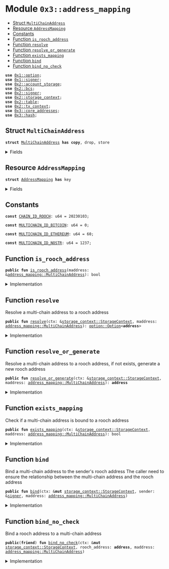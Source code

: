 
<a name="0x3_address_mapping"></a>

# Module `0x3::address_mapping`



-  [Struct `MultiChainAddress`](#0x3_address_mapping_MultiChainAddress)
-  [Resource `AddressMapping`](#0x3_address_mapping_AddressMapping)
-  [Constants](#@Constants_0)
-  [Function `is_rooch_address`](#0x3_address_mapping_is_rooch_address)
-  [Function `resolve`](#0x3_address_mapping_resolve)
-  [Function `resolve_or_generate`](#0x3_address_mapping_resolve_or_generate)
-  [Function `exists_mapping`](#0x3_address_mapping_exists_mapping)
-  [Function `bind`](#0x3_address_mapping_bind)
-  [Function `bind_no_check`](#0x3_address_mapping_bind_no_check)


<pre><code><b>use</b> <a href="">0x1::option</a>;
<b>use</b> <a href="">0x1::signer</a>;
<b>use</b> <a href="">0x2::account_storage</a>;
<b>use</b> <a href="">0x2::bcs</a>;
<b>use</b> <a href="">0x2::signer</a>;
<b>use</b> <a href="">0x2::storage_context</a>;
<b>use</b> <a href="">0x2::table</a>;
<b>use</b> <a href="">0x2::tx_context</a>;
<b>use</b> <a href="core_addresses.md#0x3_core_addresses">0x3::core_addresses</a>;
<b>use</b> <a href="hash.md#0x3_hash">0x3::hash</a>;
</code></pre>



<a name="0x3_address_mapping_MultiChainAddress"></a>

## Struct `MultiChainAddress`



<pre><code><b>struct</b> <a href="address_mapping.md#0x3_address_mapping_MultiChainAddress">MultiChainAddress</a> <b>has</b> <b>copy</b>, drop, store
</code></pre>



<details>
<summary>Fields</summary>


<dl>
<dt>
<code>multichain_id: u64</code>
</dt>
<dd>

</dd>
<dt>
<code>raw_address: <a href="">vector</a>&lt;u8&gt;</code>
</dt>
<dd>

</dd>
</dl>


</details>

<a name="0x3_address_mapping_AddressMapping"></a>

## Resource `AddressMapping`



<pre><code><b>struct</b> <a href="address_mapping.md#0x3_address_mapping_AddressMapping">AddressMapping</a> <b>has</b> key
</code></pre>



<details>
<summary>Fields</summary>


<dl>
<dt>
<code>mapping: <a href="_Table">table::Table</a>&lt;<a href="address_mapping.md#0x3_address_mapping_MultiChainAddress">address_mapping::MultiChainAddress</a>, <b>address</b>&gt;</code>
</dt>
<dd>

</dd>
</dl>


</details>

<a name="@Constants_0"></a>

## Constants


<a name="0x3_address_mapping_CHAIN_ID_ROOCH"></a>



<pre><code><b>const</b> <a href="address_mapping.md#0x3_address_mapping_CHAIN_ID_ROOCH">CHAIN_ID_ROOCH</a>: u64 = 20230103;
</code></pre>



<a name="0x3_address_mapping_MULTICHAIN_ID_BITCOIN"></a>



<pre><code><b>const</b> <a href="address_mapping.md#0x3_address_mapping_MULTICHAIN_ID_BITCOIN">MULTICHAIN_ID_BITCOIN</a>: u64 = 0;
</code></pre>



<a name="0x3_address_mapping_MULTICHAIN_ID_ETHEREUM"></a>



<pre><code><b>const</b> <a href="address_mapping.md#0x3_address_mapping_MULTICHAIN_ID_ETHEREUM">MULTICHAIN_ID_ETHEREUM</a>: u64 = 60;
</code></pre>



<a name="0x3_address_mapping_MULTICHAIN_ID_NOSTR"></a>



<pre><code><b>const</b> <a href="address_mapping.md#0x3_address_mapping_MULTICHAIN_ID_NOSTR">MULTICHAIN_ID_NOSTR</a>: u64 = 1237;
</code></pre>



<a name="0x3_address_mapping_is_rooch_address"></a>

## Function `is_rooch_address`



<pre><code><b>public</b> <b>fun</b> <a href="address_mapping.md#0x3_address_mapping_is_rooch_address">is_rooch_address</a>(maddress: &<a href="address_mapping.md#0x3_address_mapping_MultiChainAddress">address_mapping::MultiChainAddress</a>): bool
</code></pre>



<details>
<summary>Implementation</summary>


<pre><code><b>public</b> <b>fun</b> <a href="address_mapping.md#0x3_address_mapping_is_rooch_address">is_rooch_address</a>(maddress: &<a href="address_mapping.md#0x3_address_mapping_MultiChainAddress">MultiChainAddress</a>) : bool{
    maddress.multichain_id == <a href="address_mapping.md#0x3_address_mapping_CHAIN_ID_ROOCH">CHAIN_ID_ROOCH</a>
}
</code></pre>



</details>

<a name="0x3_address_mapping_resolve"></a>

## Function `resolve`

Resolve a multi-chain address to a rooch address


<pre><code><b>public</b> <b>fun</b> <a href="address_mapping.md#0x3_address_mapping_resolve">resolve</a>(ctx: &<a href="_StorageContext">storage_context::StorageContext</a>, maddress: <a href="address_mapping.md#0x3_address_mapping_MultiChainAddress">address_mapping::MultiChainAddress</a>): <a href="_Option">option::Option</a>&lt;<b>address</b>&gt;
</code></pre>



<details>
<summary>Implementation</summary>


<pre><code><b>public</b> <b>fun</b> <a href="address_mapping.md#0x3_address_mapping_resolve">resolve</a>(ctx: &StorageContext, maddress: <a href="address_mapping.md#0x3_address_mapping_MultiChainAddress">MultiChainAddress</a>): Option&lt;<b>address</b>&gt; {
    <b>if</b> (<a href="address_mapping.md#0x3_address_mapping_is_rooch_address">is_rooch_address</a>(&maddress)) {
        <b>return</b> <a href="_some">option::some</a>(moveos_std::bcs::to_address(maddress.raw_address))
    };
    <b>let</b> am = <a href="_global_borrow">account_storage::global_borrow</a>&lt;<a href="address_mapping.md#0x3_address_mapping_AddressMapping">AddressMapping</a>&gt;(ctx, @rooch_framework);
    <b>if</b>(<a href="_contains">table::contains</a>(&am.mapping, maddress)){
        <b>let</b> addr = <a href="_borrow">table::borrow</a>(&am.mapping, maddress);
        <a href="_some">option::some</a>(*addr)
    }<b>else</b>{
        <a href="_none">option::none</a>()
    }
}
</code></pre>



</details>

<a name="0x3_address_mapping_resolve_or_generate"></a>

## Function `resolve_or_generate`

Resolve a multi-chain address to a rooch address, if not exists, generate a new rooch address


<pre><code><b>public</b> <b>fun</b> <a href="address_mapping.md#0x3_address_mapping_resolve_or_generate">resolve_or_generate</a>(ctx: &<a href="_StorageContext">storage_context::StorageContext</a>, maddress: <a href="address_mapping.md#0x3_address_mapping_MultiChainAddress">address_mapping::MultiChainAddress</a>): <b>address</b>
</code></pre>



<details>
<summary>Implementation</summary>


<pre><code><b>public</b> <b>fun</b> <a href="address_mapping.md#0x3_address_mapping_resolve_or_generate">resolve_or_generate</a>(ctx: &StorageContext, maddress: <a href="address_mapping.md#0x3_address_mapping_MultiChainAddress">MultiChainAddress</a>): <b>address</b> {
    <b>let</b> addr = <a href="address_mapping.md#0x3_address_mapping_resolve">resolve</a>(ctx, maddress);
    <b>if</b>(<a href="_is_none">option::is_none</a>(&addr)){
        <a href="address_mapping.md#0x3_address_mapping_generate_rooch_address">generate_rooch_address</a>(maddress)
    }<b>else</b>{
        <a href="_extract">option::extract</a>(&<b>mut</b> addr)
    }
}
</code></pre>



</details>

<a name="0x3_address_mapping_exists_mapping"></a>

## Function `exists_mapping`

Check if a multi-chain address is bound to a rooch address


<pre><code><b>public</b> <b>fun</b> <a href="address_mapping.md#0x3_address_mapping_exists_mapping">exists_mapping</a>(ctx: &<a href="_StorageContext">storage_context::StorageContext</a>, maddress: <a href="address_mapping.md#0x3_address_mapping_MultiChainAddress">address_mapping::MultiChainAddress</a>): bool
</code></pre>



<details>
<summary>Implementation</summary>


<pre><code><b>public</b> <b>fun</b> <a href="address_mapping.md#0x3_address_mapping_exists_mapping">exists_mapping</a>(ctx: &StorageContext, maddress: <a href="address_mapping.md#0x3_address_mapping_MultiChainAddress">MultiChainAddress</a>): bool {
    <b>if</b> (<a href="address_mapping.md#0x3_address_mapping_is_rooch_address">is_rooch_address</a>(&maddress)) {
        <b>return</b> <b>true</b>
    };
    <b>let</b> am = <a href="_global_borrow">account_storage::global_borrow</a>&lt;<a href="address_mapping.md#0x3_address_mapping_AddressMapping">AddressMapping</a>&gt;(ctx, @rooch_framework);
    <a href="_contains">table::contains</a>(&am.mapping, maddress)
}
</code></pre>



</details>

<a name="0x3_address_mapping_bind"></a>

## Function `bind`

Bind a multi-chain address to the sender's rooch address
The caller need to ensure the relationship between the multi-chain address and the rooch address


<pre><code><b>public</b> <b>fun</b> <a href="address_mapping.md#0x3_address_mapping_bind">bind</a>(ctx: &<b>mut</b> <a href="_StorageContext">storage_context::StorageContext</a>, sender: &<a href="">signer</a>, maddress: <a href="address_mapping.md#0x3_address_mapping_MultiChainAddress">address_mapping::MultiChainAddress</a>)
</code></pre>



<details>
<summary>Implementation</summary>


<pre><code><b>public</b> <b>fun</b> <a href="address_mapping.md#0x3_address_mapping_bind">bind</a>(ctx: &<b>mut</b> StorageContext, sender: &<a href="">signer</a>, maddress: <a href="address_mapping.md#0x3_address_mapping_MultiChainAddress">MultiChainAddress</a>) {
    <a href="address_mapping.md#0x3_address_mapping_bind_no_check">bind_no_check</a>(ctx, <a href="_address_of">signer::address_of</a>(sender), maddress);
}
</code></pre>



</details>

<a name="0x3_address_mapping_bind_no_check"></a>

## Function `bind_no_check`

Bind a rooch address to a multi-chain address


<pre><code><b>public</b>(<b>friend</b>) <b>fun</b> <a href="address_mapping.md#0x3_address_mapping_bind_no_check">bind_no_check</a>(ctx: &<b>mut</b> <a href="_StorageContext">storage_context::StorageContext</a>, rooch_address: <b>address</b>, maddress: <a href="address_mapping.md#0x3_address_mapping_MultiChainAddress">address_mapping::MultiChainAddress</a>)
</code></pre>



<details>
<summary>Implementation</summary>


<pre><code><b>public</b>(<b>friend</b>) <b>fun</b> <a href="address_mapping.md#0x3_address_mapping_bind_no_check">bind_no_check</a>(ctx: &<b>mut</b> StorageContext, rooch_address: <b>address</b>, maddress: <a href="address_mapping.md#0x3_address_mapping_MultiChainAddress">MultiChainAddress</a>) {
    <b>if</b>(<a href="address_mapping.md#0x3_address_mapping_is_rooch_address">is_rooch_address</a>(&maddress)){
        //Do nothing <b>if</b> the multi-chain <b>address</b> is a rooch <b>address</b>
        <b>return</b>
    };
    <b>let</b> am = <a href="_global_borrow_mut">account_storage::global_borrow_mut</a>&lt;<a href="address_mapping.md#0x3_address_mapping_AddressMapping">AddressMapping</a>&gt;(ctx, @rooch_framework);
    <a href="_add">table::add</a>(&<b>mut</b> am.mapping, maddress, rooch_address);
    //TODO matienance the reverse mapping rooch_address -&gt; <a href="">vector</a>&lt;<a href="address_mapping.md#0x3_address_mapping_MultiChainAddress">MultiChainAddress</a>&gt;
}
</code></pre>



</details>
